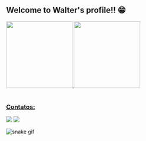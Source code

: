 ## Welcome to Walter's profile!! 😁

 <div>
  <a href="https://github.com/WalterBPN">
  <img height="180em" src="https://github-readme-stats.vercel.app/api?username=WalterBPN&show_icons=true&theme=tokyonight&include_all_commits=true&count_private=true"/>
  <img height="180em" src="https://github-readme-stats.vercel.app/api/top-langs/?username=WalterBPN&layout=compact&langs_count=6&theme=tokyonight"/>
</div>
<!--
<div style="display: inline_block"><br>
  <img align="center" alt="Js" height="30" width="40" src="https://raw.githubusercontent.com/devicons/devicon/master/icons/javascript/javascript-plain.svg">
  <img align="center" alt="HTML" height="30" width="40" src="https://raw.githubusercontent.com/devicons/devicon/master/icons/html5/html5-original.svg">
  <img align="center" alt="CSS" height="30" width="40" src="https://raw.githubusercontent.com/devicons/devicon/master/icons/css3/css3-original.svg">
</div>
 -->
 <br>
 
  ### Contatos:
 
<div> 
<a href = "mailto:wbpnok@gmail.com"><img src="https://img.shields.io/badge/-Gmail-%23333?style=for-the-badge&logo=gmail&logoColor=white" target="_blank"></a>
  <a href="https://www.linkedin.com/in/walter-barcellos-860955230/" target="_blank"><img src="https://img.shields.io/badge/-LinkedIn-%230077B5?style=for-the-badge&logo=linkedin&logoColor=white" target="_blank"></a> 
 
  <!--![Snake animation](https://github.com/WalterBPN/WalterBPN/blob/output/github-contribution-grid-snake.svg)-->
  
![snake gif](https://github.com/WalterBPN/WalterBPN/blob/output/github-contribution-grid-snake.svg)

</div>

